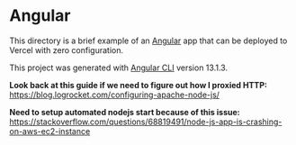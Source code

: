 # Angular

This directory is a brief example of an [Angular](https://angular.io/) app that can be deployed to Vercel with zero configuration.

This project was generated with [Angular CLI](https://github.com/angular/angular-cli) version 13.1.3.

**Look back at this guide if we need to figure out how I proxied HTTP:** https://blog.logrocket.com/configuring-apache-node-js/

**Need to setup automated nodejs start because of this issue:** https://stackoverflow.com/questions/68819491/node-js-app-is-crashing-on-aws-ec2-instance
